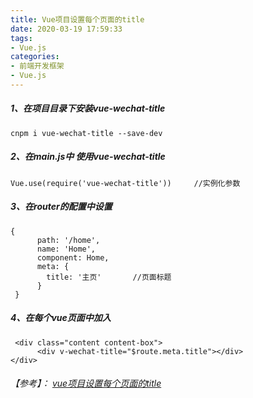 ```yaml
---
title: Vue项目设置每个页面的title
date: 2020-03-19 17:59:33
tags: 
- Vue.js
categories:
- 前端开发框架
- Vue.js
---
```

##### 1、在项目目录下安装vue-wechat-title
```
cnpm i vue-wechat-title --save-dev
```
##### 2、在main.js中 使用vue-wechat-title
```
Vue.use(require('vue-wechat-title'))     //实例化参数
```
##### 3、在router的配置中设置
```
{
      path: '/home',
      name: 'Home',
      component: Home,
      meta: {
        title: '主页'       //页面标题
      }
 }
```
##### 4、在每个vue页面中加入 <div v-wechat-title="$route.meta.title"></div>
```
 <div class="content content-box">
      <div v-wechat-title="$route.meta.title"></div>
</div>
```


###### 【参考】： [vue项目设置每个页面的title](https://www.cnblogs.com/itgezhu/p/10817502.html)

